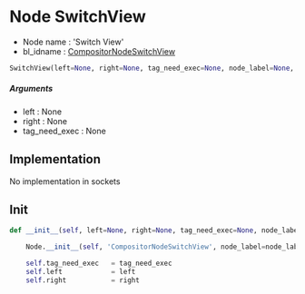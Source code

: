 # Node SwitchView

- Node name : 'Switch View'
- bl_idname : [CompositorNodeSwitchView](https://docs.blender.org/api/current/bpy.types.CompositorNodeSwitchView.html)


``` python
SwitchView(left=None, right=None, tag_need_exec=None, node_label=None, node_color=None)
```
##### Arguments

- left : None
- right : None
- tag_need_exec : None

## Implementation

No implementation in sockets

## Init

``` python
def __init__(self, left=None, right=None, tag_need_exec=None, node_label=None, node_color=None):

    Node.__init__(self, 'CompositorNodeSwitchView', node_label=node_label, node_color=node_color)

    self.tag_need_exec   = tag_need_exec
    self.left            = left
    self.right           = right
```
